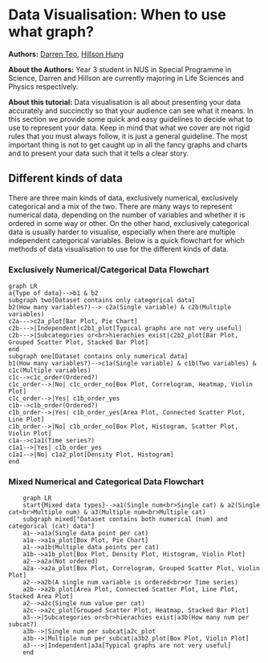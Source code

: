# Data Visualisation: When to use what graph?

**Authors:** [Darren Teo](https://www.linkedin.com/in/darren-teo-3125871a1/), [Hillson Hung](https://www.linkedin.com/in/hillson-hung/)

**About the Authors:** Year 3 student in NUS in Special Programme in Science, Darren and Hillson are currently majoring in Life Sciences and Physics respectively.

**About this tutorial:** Data visualisation is all about presenting your data accurately and succinctly so that your audience can see what it means. In this section we provide some quick and easy guidelines to decide what to use to represent your data. Keep in mind that what we cover are not rigid rules that you must always follow, it is just a general guideline. The most important thing is not to get caught up in all the fancy graphs and charts and to present your data such that it tells a clear story.

## Different kinds of data

There are three main kinds of data, exclusively numerical, exclusively categorical and a mix of the two. There are many ways to represent numerical data, depending on the number of variables and whether it is ordered in some way or other. On the other hand, exclusively categorical data is usually harder to visualise, especially when there are multiple independent categorical variables. Below is a quick flowchart for which methods of data visualisation to use for the different kinds of data.

### Exclusively Numerical/Categorical Data Flowchart

```mermaid
graph LR
a{Type of data}-->b1 & b2
subgraph two[Dataset contains only categorical data]
b2(How many variables?)--> c2a(Single variable) & c2b(Multiple variables)
c2a--->c2a_plot[Bar Plot, Pie Chart]
c2b--->|Independent|c2b1_plot[Typical graphs are not very useful]
c2b--->|Subcategories or<br>hierachies exist|c2b2_plot[Bar Plot, Grouped Scatter Plot, Stacked Bar Plot]
end
subgraph one[Dataset contains only numerical data]
b1(How many variables?)-->c1a(Single variable) & c1b(Two variables) & c1c(Multiple variables)
c1c-->c1c_order(Ordered?)
c1c_order-->|No| c1c_order_no[Box Plot, Correlogram, Heatmap, Violin Plot]
c1c_order-->|Yes| c1b_order_yes
c1b-->c1b_order(Ordered?)
c1b_order-->|Yes| c1b_order_yes[Area Plot, Connected Scatter Plot, Line Plot]
c1b_order-->|No| c1b_order_no[Box Plot, Histogram, Scatter Plot, Violin Plot]
c1a-->c1a1(Time series?)
c1a1-->|Yes| c1b_order_yes
c1a1-->|No| c1a2_plot[Density Plot, Histogram]
end
```

### Mixed Numerical and Categorical Data Flowchart

```mermaid
    graph LR
    start{Mixed data types}-->a1(Single num<br>Single cat) & a2(Single cat<br>Multiple num) & a3(Multiple num<br>Multiple cat)
    subgraph mixed["Dataset contains both numerical (num) and categorical (cat) data"]
    a1-->a1a(Single data point per cat)
    a1a-->a1a_plot[Box Plot, Pie Chart]
    a1-->a1b(Multiple data points per cat)
    a1b-->a1b_plot[Box Plot, Density Plot, Histogram, Violin Plot]
    a2-->a2a(Not ordered)
    a2a-->a2a_plot[Box Plot, Correlogram, Grouped Scatter Plot, Violin Plot]
    a2-->a2b(A single num variable is ordered<br>or Time series)
    a2b-->a2b_plot[Area Plot, Connected Scatter Plot, Line Plot, Stacked Area Plot]
    a2-->a2c(Single num value per cat)
    a2c-->a2c_plot[Grouped Scatter Plot, Heatmap, Stacked Bar Plot]
    a3-->|Subcategories or<br>hierachies exist|a3b(How many num per subcat?)
    a3b-->|Single num per subcat|a2c_plot
    a3b-->|Multiple num per subcat|a3b2_plot[Box Plot, Violin Plot]
    a3--->|Independent|a3a[Typical graphs are not very useful]
    end
```

